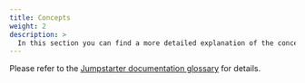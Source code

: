 ```yaml
---
title: Concepts
weight: 2
description: >
  In this section you can find a more detailed explanation of the concepts used in the Jumpstarter project.
---
```



Please refer to the [Jumpstarter documentation glossary](https://docs.jumpstarter.dev/glossary.html) for details.